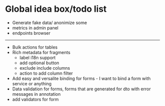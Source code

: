 # Global idea box/todo list

- Generate fake data/ anonimize some
- metrics in admin panel
- endpoints browser

---
- Bulk actions for tables
- Rich metadata for fragments
  - label i18n support
  - add optional button
  - exclude include columns
  - action to add column filter
- Add easy and versalite binding for forms - I want to bind a form with service or anything
- Data validation for forms, forms that are generated for dto with error messages in annotation
- add validators for form


